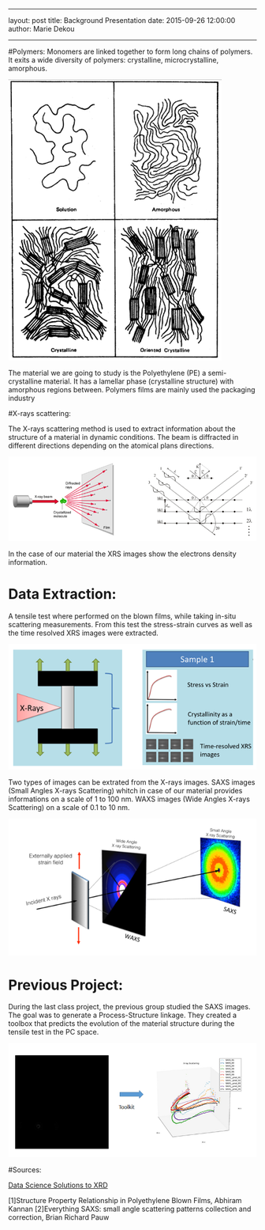 
---
layout:     post
title:      Background Presentation
date:       2015-09-26 12:00:00
author:     Marie Dekou

---
<!-- Start Writing Below in Markdown -->


#Polymers:
Monomers are linked together to form long chains of polymers. It exits a wide diversity of polymers: crystalline, microcrystalline, amorphous.

![illustration of an amorphous of semi-crystalline structure](img/posts/polymers.PNG)

The material we are going to study is the Polyethylene (PE) a semi-crystalline material. It has a lamellar phase (crystalline structure) with amorphous regions between. Polymers films are mainly used the packaging industry 

#X-rays scattering:

The X-rays scattering method is used to extract information about the structure of a material in dynamic conditions. The beam is diffracted in different directions depending on the atomical plans directions.

![X-rays scattering principle](img/posts/diffraction.PNG) 

In the case of our material the XRS images show the electrons density information. 

# Data Extraction:

A tensile test where performed on the blown films, while taking in-situ scattering measurements. 
From this test the stress-strain curves as well as the time resolved XRS images were extracted.

![process conditions and data extraction](img/posts/process.PNG)

Two types of images can be extrated from the X-rays images. 
SAXS images (Small Angles X-rays Scattering) whitch in case of our material provides informations on a scale of 1 to 100 nm.
WAXS images (Wide Angles X-rays Scattering) on a scale of 0.1 to 10 nm.

![SAXS vs WAXS](img/posts/SA_WA.PNG)

# Previous Project:

During the last class project, the previous group studied the SAXS images. The goal was to generate a Process-Structure linkage.
They created a toolbox that predicts the evolution of the material structure during the tensile test in the PC space.

![previous project prediction model in the PC space](img/posts/previous_project.PNG)


#Sources:

[Data Science Solutions to XRD](http://materials-informatics-class-fall2014.github.io/MIC-XRD-Polymer/)

[1]Structure Property Relationship in Polyethylene Blown Films, Abhiram Kannan
[2]Everything SAXS: small angle scattering patterns collection and correction, Brian Richard Pauw
